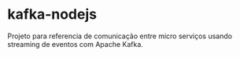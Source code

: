 # kafka-nodejs
Projeto para referencia de comunicação entre micro serviços usando streaming de eventos com Apache Kafka.
